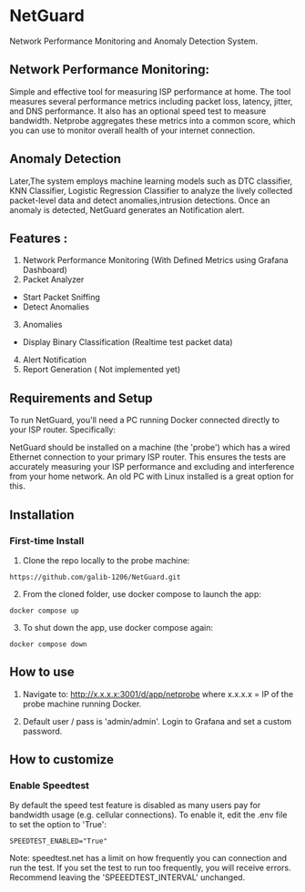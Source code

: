 # NetGuard
Network Performance Monitoring and Anomaly Detection System.

## Network Performance Monitoring: 
Simple and effective tool for measuring ISP performance at home. The tool measures several performance metrics including packet loss, latency, jitter, and DNS performance. It also has an optional speed test to measure bandwidth. Netprobe aggregates these metrics into a common score, which you can use to monitor overall health of your internet connection.

## Anomaly Detection
Later,The system employs machine learning models such as DTC classifier, KNN Classifier, Logistic Regression Classifier to analyze the lively collected packet-level data and detect anomalies,intrusion detections. Once an anomaly is detected, NetGuard generates an Notification alert. 

## Features : 

1. Network Performance Monitoring (With Defined Metrics using Grafana Dashboard)
2. Packet Analyzer
 - Start Packet Sniffing 
 - Detect Anomalies 
3. Anomalies 
 - Display Binary Classification (Realtime test packet data)
4. Alert Notification
5. Report Generation ( Not implemented yet) 

## Requirements and Setup

To run NetGuard, you'll need a PC running Docker connected directly to your ISP router. Specifically:

NetGuard should be installed on a machine (the 'probe') which has a wired Ethernet connection to your primary ISP router. This ensures the tests are accurately measuring your ISP performance and excluding and interference from your home network. An old PC with Linux installed is a great option for this.

## Installation

### First-time Install

1. Clone the repo locally to the probe machine:

```
https://github.com/galib-1206/NetGuard.git
```

2. From the cloned folder, use docker compose to launch the app:

```
docker compose up
```

3. To shut down the app, use docker compose again:

```
docker compose down
```

## How to use

1. Navigate to: http://x.x.x.x:3001/d/app/netprobe where x.x.x.x = IP of the probe machine running Docker.

2. Default user / pass is 'admin/admin'. Login to Grafana and set a custom password.

## How to customize

### Enable Speedtest

By default the speed test feature is disabled as many users pay for bandwidth usage (e.g. cellular connections). To enable it, edit the .env file to set the option to 'True':

```
SPEEDTEST_ENABLED="True"
```

Note: speedtest.net has a limit on how frequently you can connection and run the test. If you set the test to run too frequently, you will receive errors. Recommend leaving the 'SPEEEDTEST_INTERVAL' unchanged.







